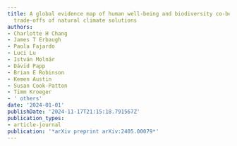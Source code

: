 ```yaml
---
title: A global evidence map of human well-being and biodiversity co-benefits and
  trade-offs of natural climate solutions
authors:
- Charlotte H Chang
- James T Erbaugh
- Paola Fajardo
- Luci Lu
- István Molnár
- Dávid Papp
- Brian E Robinson
- Kemen Austin
- Susan Cook-Patton
- Timm Kroeger
- ' others'
date: '2024-01-01'
publishDate: '2024-11-17T21:15:18.791567Z'
publication_types:
- article-journal
publication: '*arXiv preprint arXiv:2405.00079*'
---
```

